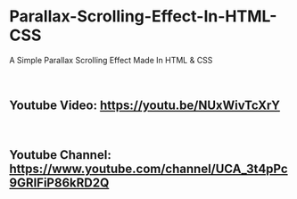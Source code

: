 # Parallax-Scrolling-Effect-In-HTML-CSS
A Simple Parallax Scrolling Effect Made In HTML &amp; CSS

<br>

## Youtube Video: https://youtu.be/NUxWivTcXrY

<br>

## Youtube Channel: https://www.youtube.com/channel/UCA_3t4pPc9GRIFiP86kRD2Q
